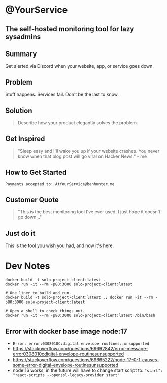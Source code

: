 # @YourService

<!-- 
> This material was originally posted [here](http://www.quora.com/What-is-Amazons-approach-to-product-development-and-product-management). It is reproduced here for posterities sake.

There is an approach called "working backwards" that is widely used at Amazon. They work backwards from the customer, rather than starting with an idea for a product and trying to bolt customers onto it. While working backwards can be applied to any specific product decision, using this approach is especially important when developing new products or features.

For new initiatives a product manager typically starts by writing an internal press release announcing the finished product. The target audience for the press release is the new/updated product's customers, which can be retail customers or internal users of a tool or technology. Internal press releases are centered around the customer problem, how current solutions (internal or external) fail, and how the new product will blow away existing solutions.

If the benefits listed don't sound very interesting or exciting to customers, then perhaps they're not (and shouldn't be built). Instead, the product manager should keep iterating on the press release until they've come up with benefits that actually sound like benefits. Iterating on a press release is a lot less expensive than iterating on the product itself (and quicker!).

If the press release is more than a page and a half, it is probably too long. Keep it simple. 3-4 sentences for most paragraphs. Cut out the fat. Don't make it into a spec. You can accompany the press release with a FAQ that answers all of the other business or execution questions so the press release can stay focused on what the customer gets. My rule of thumb is that if the press release is hard to write, then the product is probably going to suck. Keep working at it until the outline for each paragraph flows. 

Oh, and I also like to write press-releases in what I call "Oprah-speak" for mainstream consumer products. Imagine you're sitting on Oprah's couch and have just explained the product to her, and then you listen as she explains it to her audience. That's "Oprah-speak", not "Geek-speak".

Once the project moves into development, the press release can be used as a touchstone; a guiding light. The product team can ask themselves, "Are we building what is in the press release?" If they find they're spending time building things that aren't in the press release (overbuilding), they need to ask themselves why. This keeps product development focused on achieving the customer benefits and not building extraneous stuff that takes longer to build, takes resources to maintain, and doesn't provide real customer benefit (at least not enough to warrant inclusion in the press release).
 -->

## The self-hosted monitoring tool for lazy sysadmins

## Summary ##

Get alerted via Discord when your website, app, or service goes down.

## Problem ##

Stuff happens. Services fail. Don't be the last to know.

## Solution ##

> Describe how your product elegantly solves the problem.

## Get Inspired ##

> "Sleep easy and I'll wake you up if your website crashes. You never know when that blog post will go viral on Hacker News." - me

## How to Get Started ##

```Payments accepted to: AtYourService@benhunter.me```

## Customer Quote ##

> "This is the best monitoring tool I've ever used, I just hope it doesn't go down..."

## Just do it ##

This is the tool you wish you had, and now it's here.

# Dev Notes

```shell
docker build -t solo-project-client:latest .
docker run -it --rm -p80:3000 solo-project-client:latest

# One liner to build and run.
docker build -t solo-project-client:latest .; docker run -it --rm -p80:3000 solo-project-client:latest

# Open a shell to check things out.
docker run -it --rm -p80:3000 solo-project-client:latest /bin/bash 
```


## Error with docker base image node:17

- `Error: error:0308010C:digital envelope routines::unsupported`
- https://stackoverflow.com/questions/69692842/error-message-error0308010cdigital-envelope-routinesunsupported
- https://stackoverflow.com/questions/69665222/node-17-0-1-causes-some-error-digital-envelope-routinesunsupported
- node:16 works, in the future will have to change start script to: `"start": "react-scripts --openssl-legacy-provider start"`